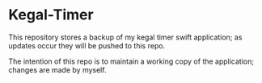 # Kegal-Timer

This repository stores a backup of my kegal timer swift application; as updates occur they will be pushed to this repo.

The intention of this repo is to maintain a working copy of the application; changes are made by myself.
